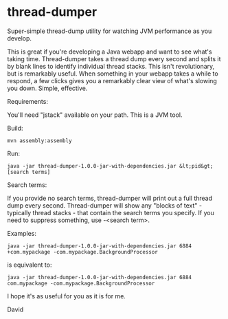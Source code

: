 thread-dumper
=============

Super-simple thread-dump utility for watching JVM performance as you develop.

This is great if you're developing a Java webapp and want to see what's taking time. Thread-dumper
takes a thread dump every second and splits it by blank lines to identify individual thread stacks. 
This isn't revolutionary, but is remarkably useful. When something in your webapp takes a while to 
respond, a few clicks gives you a remarkably clear view of what's slowing you down. 
Simple, effective.

Requirements:

 You'll need "jstack" available on your path. This is a JVM tool.

Build:

    mvn assembly:assembly

Run:

    java -jar thread-dumper-1.0.0-jar-with-dependencies.jar &lt;pid&gt; [search terms]

Search terms:

 If you provide no search terms, thread-dumper will print out a full thread dump every second.
 Thread-dumper will show any "blocks of text" - typically thread stacks - that contain the search terms you specify.
 If you need to suppress something, use -&lt;search term&gt;.
 
Examples:

    java -jar thread-dumper-1.0.0-jar-with-dependencies.jar 6884 +com.mypackage -com.mypackage.BackgroundProcessor
  
is equivalent to:
   
    java -jar thread-dumper-1.0.0-jar-with-dependencies.jar 6884 com.mypackage -com.mypackage.BackgroundProcessor

I hope it's as useful for you as it is for me.

David
